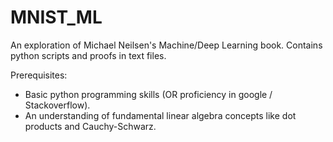 # MNIST_ML
An exploration of Michael Neilsen's Machine/Deep Learning book. Contains python scripts and proofs in text files. 

Prerequisites:
- Basic python programming skills (OR proficiency in google / Stackoverflow). 
- An understanding of fundamental linear algebra concepts like dot products and Cauchy-Schwarz.
